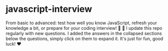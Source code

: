 # javascript-interview
From basic to advanced: test how well you know JavaScript, refresh your knowledge a bit, or prepare for your coding interview! 💪 🚀 I update this repo regularly with new questions. I added the answers in the collapsed sections below the questions, simply click on them to expand it. It's just for fun, good luck! ❤️
